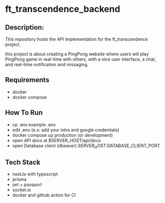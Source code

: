 # ft_transcendence_backend

## Description:
This repository hosts the API implementation for the ft_transcendence project.

this project is about creating a PingPong website where users will play PingPong game in real-time with others,
with a nice user interface, a chat, and real-time notification and missaging.

## Requirements
  - docker
  - docker compose

## How To Run
  - cp .env.example .env 
  - edit .env (e.x: add your intra and google credentials)
  - docker compose up production (or development)
  - open API docs at $SERVER_HOST/api/docs
  - open Database client (dbeaver) $SERVER_HOST:$DATABASE_CLIENT_PORT

## Tech Stack
  - nestJs with typescript
  - prisma
  - jwt + passport
  - socket.io
  - docker and github action for CI